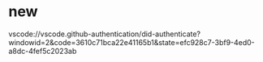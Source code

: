 # new

vscode://vscode.github-authentication/did-authenticate?windowid=2&code=3610c71bca22e41165b1&state=efc928c7-3bf9-4ed0-a8dc-4fef5c2023ab
